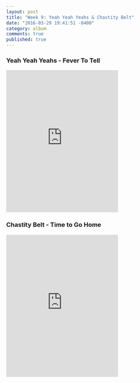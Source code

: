 ```yaml
---
layout: post
title: "Week 9: Yeah Yeah Yeahs & Chastity Belt"
date: "2016-03-29 19:41:51 -0400"
category: album
comments: true
published: true
---
```


### Yeah Yeah Yeahs - Fever To Tell
<iframe src="https://embed.spotify.com/?uri=spotify%3Aalbum%3A23YpPKzhIwTKxe3xnc1dbz&view=coverart" width="300" height="380" frameborder="0" allowtransparency="true"></iframe>

### Chastity Belt - Time to Go Home
<iframe src="https://embed.spotify.com/?uri=spotify%3Aalbum%3A10kPjDQXraJLGgXVO3cLz9&view=coverart" width="300" height="380" frameborder="0" allowtransparency="true"></iframe>
